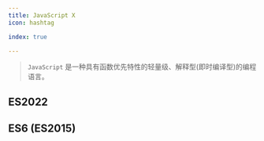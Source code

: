 ```yaml
---
title: JavaScript X
icon: hashtag

index: true

---
```


> `JavaScript` 是一种具有函数优先特性的轻量级、解释型(即时编译型)的编程语言。

<!-- more -->

## ES2022



## ES6 (ES2015)
